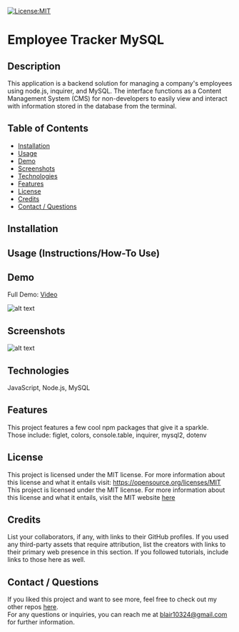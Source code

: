 [![License:MIT](https://img.shields.io/badge/License-MIT-yellow.svg)](https://opensource.org/licenses/MIT)

# Employee Tracker MySQL


## Description
This application is a backend solution for managing a company's employees using node.js, inquirer, and MySQL. The interface functions as a Content Management System (CMS) for non-developers to easily view and interact with information stored in the database from the terminal.


## Table of Contents
- [Installation](#installation)
- [Usage](#usage)
- [Demo](#demo)
- [Screenshots](#screenshots)
- [Technologies](#technologies)
- [Features](#features)
- [License](#license)
- [Credits](#credits)
- [Contact / Questions](#contact--questions)


## Installation


## Usage (Instructions/How-To Use)


## Demo
Full Demo: <a href="deployed link">Video</a>

<!-- in the parentheses is just the relative path to the screenshot-->
![alt text](assets/images/screenshot.png)


## Screenshots
![alt text](assets/images/screenshot.png)

## Technologies
JavaScript, Node.js, MySQL


## Features
This project features a few cool npm packages that give it a sparkle.  
Those include: figlet, colors, console.table, inquirer, mysql2, dotenv


## License
This project is licensed under the MIT license. For more information about this license and what it entails visit: https://opensource.org/licenses/MIT
This project is licensed under the MIT license. For more information about this license and what it entails, visit the MIT website <a href="https://opensource.org/licenses/MIT">here<a/>


## Credits
List your collaborators, if any, with links to their GitHub profiles.
If you used any third-party assets that require attribution, list the creators with links to their primary web presence in this section.
If you followed tutorials, include links to those here as well.


## Contact / Questions
  If you liked this project and want to see more, feel free to check out my other repos [here](https://github.com/blairrrrwho).  
  For any questions or inquiries, you can reach me at blair10324@gmail.com for further information.